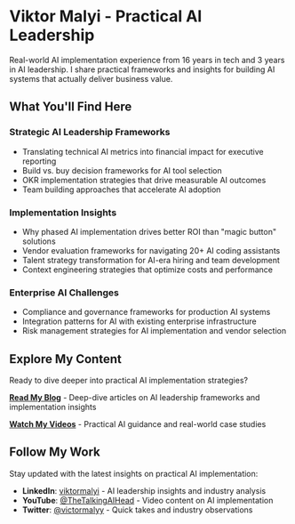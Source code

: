 # Viktor Malyi - Practical AI Leadership

Real-world AI implementation experience from 16 years in tech and 3 years in AI leadership. I share practical frameworks and insights for building AI systems that actually deliver business value.

## What You'll Find Here

### Strategic AI Leadership Frameworks
- Translating technical AI metrics into financial impact for executive reporting
- Build vs. buy decision frameworks for AI tool selection  
- OKR implementation strategies that drive measurable AI outcomes
- Team building approaches that accelerate AI adoption

### Implementation Insights
- Why phased AI implementation drives better ROI than "magic button" solutions
- Vendor evaluation frameworks for navigating 20+ AI coding assistants
- Talent strategy transformation for AI-era hiring and team development
- Context engineering strategies that optimize costs and performance

### Enterprise AI Challenges
- Compliance and governance frameworks for production AI systems
- Integration patterns for AI with existing enterprise infrastructure  
- Risk management strategies for AI implementation and vendor selection

## Explore My Content

Ready to dive deeper into practical AI implementation strategies?

**[Read My Blog](/blog/)** - Deep-dive articles on AI leadership frameworks and implementation insights

**[Watch My Videos](https://www.youtube.com/@TheTalkingAIHead)** - Practical AI guidance and real-world case studies

## Follow My Work

Stay updated with the latest insights on practical AI implementation:

- **LinkedIn**: [viktormalyi](https://de.linkedin.com/in/viktormalyi) - AI leadership insights and industry analysis
- **YouTube**: [@TheTalkingAIHead](https://www.youtube.com/@TheTalkingAIHead) - Video content on AI implementation
- **Twitter**: [@victormalyy](https://twitter.com/victormalyy) - Quick takes and industry observations